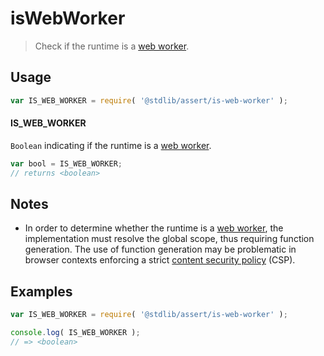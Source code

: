 # isWebWorker

> Check if the runtime is a [web worker][mdn-web-workers-api].

<section class="usage">

## Usage

```javascript
var IS_WEB_WORKER = require( '@stdlib/assert/is-web-worker' );
```

#### IS_WEB_WORKER

`Boolean` indicating if the runtime is a [web worker][mdn-web-workers-api].

```javascript
var bool = IS_WEB_WORKER;
// returns <boolean>
```

</section>

<!-- /.usage -->

<section class="notes">

## Notes

-   In order to determine whether the runtime is a [web worker][mdn-web-workers-api], the implementation must resolve the global scope, thus requiring function generation. The use of function generation may be problematic in browser contexts enforcing a strict [content security policy][mdn-csp] (CSP).


</section>

<!-- /.notes -->

<section class="examples">

## Examples

```javascript
var IS_WEB_WORKER = require( '@stdlib/assert/is-web-worker' );

console.log( IS_WEB_WORKER );
// => <boolean>
```

</section>

<!-- /.examples -->

<section class="links">

[mdn-web-workers-api]: https://developer.mozilla.org/en-US/docs/Web/API/Web_Workers_API

[mdn-csp]: https://developer.mozilla.org/en-US/docs/Web/HTTP/CSP

</section>

<!-- /.links -->
